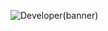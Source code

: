 
![Developer(banner)](https://github.com/user-attachments/assets/854f0417-7865-4b5d-a152-c8ba7100d8d1)
